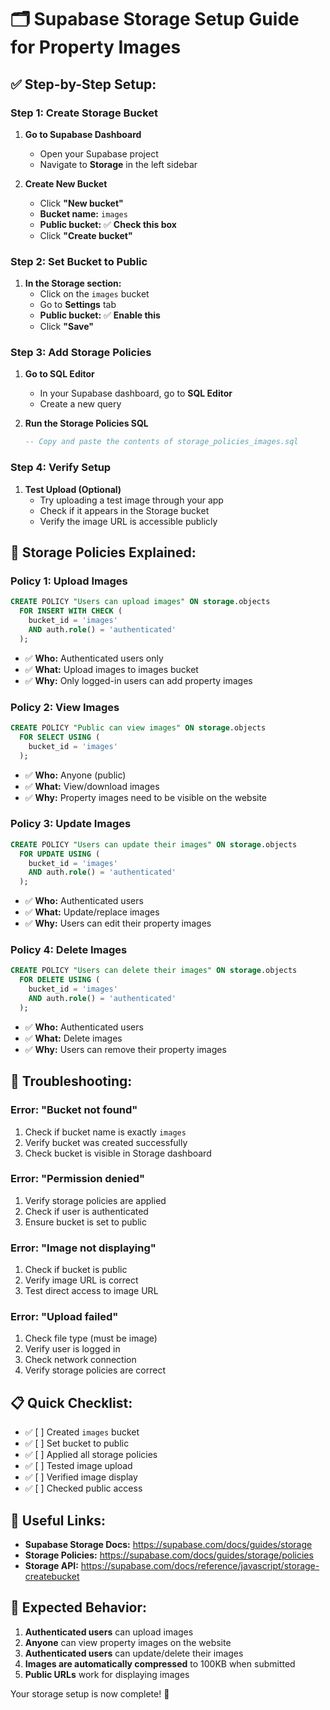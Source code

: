 # 🗂️ Supabase Storage Setup Guide for Property Images

## ✅ **Step-by-Step Setup:**

### **Step 1: Create Storage Bucket**

1. **Go to Supabase Dashboard**
   - Open your Supabase project
   - Navigate to **Storage** in the left sidebar

2. **Create New Bucket**
   - Click **"New bucket"**
   - **Bucket name:** `images`
   - **Public bucket:** ✅ **Check this box**
   - Click **"Create bucket"**

### **Step 2: Set Bucket to Public**

1. **In the Storage section:**
   - Click on the `images` bucket
   - Go to **Settings** tab
   - **Public bucket:** ✅ **Enable this**
   - Click **"Save"**

### **Step 3: Add Storage Policies**

1. **Go to SQL Editor**
   - In your Supabase dashboard, go to **SQL Editor**
   - Create a new query

2. **Run the Storage Policies SQL**
   ```sql
   -- Copy and paste the contents of storage_policies_images.sql
   ```

### **Step 4: Verify Setup**

1. **Test Upload (Optional)**
   - Try uploading a test image through your app
   - Check if it appears in the Storage bucket
   - Verify the image URL is accessible publicly

## 🔧 **Storage Policies Explained:**

### **Policy 1: Upload Images**
```sql
CREATE POLICY "Users can upload images" ON storage.objects
  FOR INSERT WITH CHECK (
    bucket_id = 'images' 
    AND auth.role() = 'authenticated'
  );
```
- ✅ **Who:** Authenticated users only
- ✅ **What:** Upload images to images bucket
- ✅ **Why:** Only logged-in users can add property images

### **Policy 2: View Images**
```sql
CREATE POLICY "Public can view images" ON storage.objects
  FOR SELECT USING (
    bucket_id = 'images'
  );
```
- ✅ **Who:** Anyone (public)
- ✅ **What:** View/download images
- ✅ **Why:** Property images need to be visible on the website

### **Policy 3: Update Images**
```sql
CREATE POLICY "Users can update their images" ON storage.objects
  FOR UPDATE USING (
    bucket_id = 'images' 
    AND auth.role() = 'authenticated'
  );
```
- ✅ **Who:** Authenticated users
- ✅ **What:** Update/replace images
- ✅ **Why:** Users can edit their property images

### **Policy 4: Delete Images**
```sql
CREATE POLICY "Users can delete their images" ON storage.objects
  FOR DELETE USING (
    bucket_id = 'images' 
    AND auth.role() = 'authenticated'
  );
```
- ✅ **Who:** Authenticated users
- ✅ **What:** Delete images
- ✅ **Why:** Users can remove their property images

## 🚨 **Troubleshooting:**

### **Error: "Bucket not found"**
1. Check if bucket name is exactly `images`
2. Verify bucket was created successfully
3. Check bucket is visible in Storage dashboard

### **Error: "Permission denied"**
1. Verify storage policies are applied
2. Check if user is authenticated
3. Ensure bucket is set to public

### **Error: "Image not displaying"**
1. Check if bucket is public
2. Verify image URL is correct
3. Test direct access to image URL

### **Error: "Upload failed"**
1. Check file type (must be image)
2. Verify user is logged in
3. Check network connection
4. Verify storage policies are correct

## 📋 **Quick Checklist:**

- ✅ [ ] Created `images` bucket
- ✅ [ ] Set bucket to public
- ✅ [ ] Applied all storage policies
- ✅ [ ] Tested image upload
- ✅ [ ] Verified image display
- ✅ [ ] Checked public access

## 🔗 **Useful Links:**

- **Supabase Storage Docs:** https://supabase.com/docs/guides/storage
- **Storage Policies:** https://supabase.com/docs/guides/storage/policies
- **Storage API:** https://supabase.com/docs/reference/javascript/storage-createbucket

## 🎯 **Expected Behavior:**

1. **Authenticated users** can upload images
2. **Anyone** can view property images on the website
3. **Authenticated users** can update/delete their images
4. **Images are automatically compressed** to 100KB when submitted
5. **Public URLs** work for displaying images

Your storage setup is now complete! 🎉 